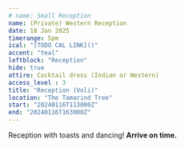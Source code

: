 ```yaml
---
# name: Small Reception
name: (Private) Western Reception
date: 18 Jan 2025
timerange: 5pm
ical: "[TODO CAL LINK]()"
accent: "teal"
leftblock: "Reception"
hide: true
attire: Cocktail dress (Indian or Western)
access_level : 3
title: "Reception (Voli)"
location: "The Tamarind Tree"
start: "20240116T113000Z"
end: "20240116T163000Z"
---
```

Reception with toasts and dancing! **Arrive on time.**